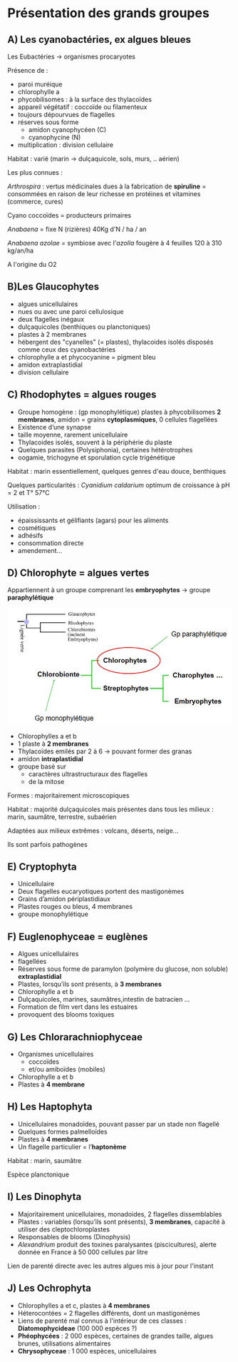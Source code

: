 # Présentation des grands groupes

## A) Les cyanobactéries, ex algues bleues

Les Eubactéries -> organismes procaryotes

Présence de :

* paroi muréique
* chlorophylle a
* phycobilisomes : à la surface des thylacoïdes
* appareil végétatif : coccoïde ou filamenteux
* toujours dépourvues de flagelles
* réserves sous forme 
	* amidon cyanophycéen (C)
    * cyanophycine (N)
* multiplication : division cellulaire

Habitat : varié (marin -> dulçaquicole, sols, murs, .. aérien)

Les plus connues :

*Arthrospira* : vertus médicinales dues à la fabrication de **spiruline** = consommées en raison de leur richesse en protéines et vitamines (commerce, cures)

Cyano coccoïdes = producteurs primaires

*Anabaena* = fixe N (rizières) 40Kg d'N / ha / an

*Anabaena azolae* = symbiose avec l'*azolla* fougère à 4 feuilles 120 à 310 kg/an/ha

A l'origine du O2

## B)Les Glaucophytes

* algues unicellulaires
* nues ou avec une paroi cellulosique
* deux flagelles inégaux 
* dulçaquicoles (benthiques ou planctoniques)
* plastes à 2 membranes
* hébergent des "cyanelles" (= plastes), thylacoides isolés disposés comme ceux des cyanobactéries
* chlorophylle a et phycocyanine = pigment bleu
* amidon extraplastidial
* division cellulaire

## C) Rhodophytes = algues rouges

* Groupe homogène : (gp monophylétique) plastes à phycobilisomes **2 membranes**, amidon = grains **cytoplasmiques**, 0 cellules flagellées
* Existence d’une synapse
* taille moyenne, rarement unicellulaire
* Thylacoides isolés, souvent à la périphérie du plaste
* Quelques parasites (Polysiphonia), certaines hétérotrophes
* oogamie, trichogyne et sporulation cycle trigénétique

Habitat :  marin essentiellement, quelques genres d'eau douce, benthiques

Quelques particularités : *Cyanidium caldarium* optimum de croissance à pH = 2 et T° 57°C

Utilisation : 

* épaississants et gélifiants (agars) pour les aliments
* cosmétiques
* adhésifs 
* consommation directe
* amendement...

## D) Chlorophyte = algues vertes

Appartiennent à un groupe comprenant les **embryophytes** -> groupe **paraphylétique**

![Groupe paraphylétique](Images/av.JPG)

* Chlorophylles a et b
* 1 plaste à **2 membranes**
* Thylacoïdes emilés par 2 à 6 -> pouvant former des granas
* amidon **intraplastidial**
* groupe basé sur
	* caractères ultrastructuraux des flagelles
    * de la mitose

Formes : majoritairement microscopiques

Habitat : majorité dulçaquicoles mais présentes dans tous les milieux : marin, saumâtre, terrestre, subaérien

Adaptées aux milieux extrêmes : volcans, déserts, neige...

Ils sont parfois pathogènes

## E) Cryptophyta

* Unicellulaire
* Deux flagelles eucaryotiques portent des mastigonèmes
* Grains d’amidon périplastidiaux
* Plastes rouges ou bleus, 4 membranes
* groupe monophylétique

## F) Euglenophyceae = euglènes

* Algues unicellulaires
* flagellées
* Réserves sous forme de paramylon (polymère du glucose, non soluble) **extraplastidial**
* Plastes, lorsqu’ils sont présents, à **3 membranes**
* Chlorophylle a et b
* Dulçaquicoles, marines, saumâtres,intestin de batracien ...
* Formation de film vert dans les estuaires 
* provoquent des blooms toxiques

## G) Les Chlorarachniophyceae

* Organismes unicellulaires 
	* coccoïdes 
	* et/ou amiboïdes (mobiles) 
* Chlorophylle a et b
* Plastes à **4 membrane**

## H) Les Haptophyta

* Unicellulaires monadoïdes, pouvant passer par un stade non flagellé
* Quelques formes palmelloïdes
* Plastes à **4 membranes**
* Un flagelle particulier = l’**haptonème**

Habitat : marin, saumâtre

Espèce planctonique

## I) Les Dinophyta

* Majoritairement unicellulaires, monadoides, 2 flagelles dissemblables
* Plastes : variables (lorsqu’ils sont présents), **3 membranes**, capacité à utiliser des cleptochloroplastes
* Responsables de blooms (Dinophysis)
* *Alexandrium* produit des toxines paralysantes (piscicultures), alerte donnée en France à 50 000 cellules par litre

Lien de parenté directe avec les autres algues mis à jour pour l'instant

## J) Les Ochrophyta

* Chlorophylles a et c, plastes à **4 membranes**
* Héterocontées = 2 flagelles différents, dont un mastigonèmes
* Liens de parenté mal connus à l'intérieur de ces classes : **Diatomophycideae** (100 000 espèces ?)
* **Phéophycées** : 2 000 espèces, certaines de grandes taille, algues brunes, utilisations alimentaires
* **Chrysophyceae** : 1 000 espèces, unicellulaires
